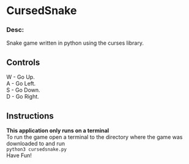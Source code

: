 # CursedSnake
### Desc: 
Snake game written in python using the curses library. 
## Controls
W - Go Up.  
A - Go Left.  
S - Go Down.  
D - Go Right.  
## Instructions
**This application only runs on a terminal**  
To run the game open a terminal to the directory where the game was downloaded to and run  
`python3 cursedsnake.py`  
Have Fun!
